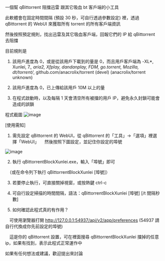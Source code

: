 一個幫 qBittorrent 阻擋迅雷 跟其它吸血 bt 客戶端的小工具

此軟體會在固定時間間隔 (預設 30 秒，可自行透過參數設定) 裡，透過 qBittorrent 的 WebUI 來獲取所有 torrent 的所有客戶端資訊

然後按照預定規則，找出迅雷及其它吸血客戶端，回報它們的 IP 給 qBittorrent 去阻擋


目前規則是

1. 該用戶進度為 0，或是從該用戶下載到的量是 0，而且用戶客戶端為 -XL*, Xunlei, 7.*, aria2, Xfplay, dandanplay, FDM, go.torrent, Mozilla, dt/torrent/*, github.com/anacrolix/torrent (devel) (anacrolix/torrent unknown)

2. 該用戶進度為 0，已上傳給該用戶 10M 以上的量

3. 在程式啟動時，以及每隔 1 天會清空所有被擋的用戶 IP，避免永久封鎖可能會造成的誤鎖


程式截圖
![image](https://github.com/tonyhsie/qBittorrentBlockXunlei/assets/52758827/1697a7db-f2f9-4547-883c-790d7913f4dc)




[使用需知]

1. 需先設定 qBittorrent 的 WebUI，從 qBittorrent 的「工具」->「選項」裡選擇「WebUI」
　然後按照下圖設定，並記住你設定的埠號

![image](https://github.com/tonyhsie/qBittorrentBlockXunlei/assets/52758827/abf6fed3-01a1-4b74-8484-09d11d360145)


2. 執行 qBittorrentBlockXunlei.exe，輸入「埠號」即可

　（或在命令列下執行 qBittorrentBlockXunlei [埠號]）

3. 若要停止執行，可直接關掉視窗，或按熱鍵 ctrl-c

4. 可自行設定掃描的時間間隔，語法：qBittorrentBlockXunlei [埠號] [/t 間隔秒數]

5. 如何確認此程式真的有作用？

　可使用瀏覽器打開 http://127.0.0.1:54937/api/v2/app/preferences (54937 請自行代換成你先前設定的埠號)

　這是你的 qBittorrent 設置，可在裡面搜尋 qBittorrentBlockXunlei 擋掉的任意 ip，如果有找到，表示此程式正常運作中


如果有任何想法或建議，歡迎提出來討論
